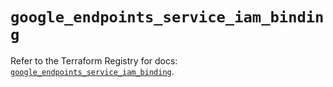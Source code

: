 # `google_endpoints_service_iam_binding`

Refer to the Terraform Registry for docs: [`google_endpoints_service_iam_binding`](https://registry.terraform.io/providers/drfaust92/google/4.16.4/docs/resources/endpoints_service_iam_binding).
